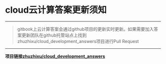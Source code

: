 # cloud云计算答案更新须知
---

>gitbook上云计算答案会通过github项目的更新实时更新。如果需要加入答案更新团队在github托管站点上找到zhuzhixu/cloud_development_answers项目进行Pull Request

---

**项目链接[zhuzhixu/cloud_development_answers](https://github.com/zhuzhixu/cloud_development_answers)**


